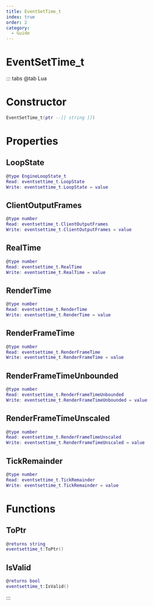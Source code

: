 ```yaml
---
title: EventSetTime_t
index: true
order: 2
category:
  - Guide
---
```


# EventSetTime_t

::: tabs
@tab Lua
# Constructor
```lua
EventSetTime_t(ptr --[[ string ]])
```
# Properties
## LoopState 
```lua
@type EngineLoopState_t
Read: eventsettime_t.LoopState
Write: eventsettime_t.LoopState = value
```
## ClientOutputFrames 
```lua
@type number
Read: eventsettime_t.ClientOutputFrames
Write: eventsettime_t.ClientOutputFrames = value
```
## RealTime 
```lua
@type number
Read: eventsettime_t.RealTime
Write: eventsettime_t.RealTime = value
```
## RenderTime 
```lua
@type number
Read: eventsettime_t.RenderTime
Write: eventsettime_t.RenderTime = value
```
## RenderFrameTime 
```lua
@type number
Read: eventsettime_t.RenderFrameTime
Write: eventsettime_t.RenderFrameTime = value
```
## RenderFrameTimeUnbounded 
```lua
@type number
Read: eventsettime_t.RenderFrameTimeUnbounded
Write: eventsettime_t.RenderFrameTimeUnbounded = value
```
## RenderFrameTimeUnscaled 
```lua
@type number
Read: eventsettime_t.RenderFrameTimeUnscaled
Write: eventsettime_t.RenderFrameTimeUnscaled = value
```
## TickRemainder 
```lua
@type number
Read: eventsettime_t.TickRemainder
Write: eventsettime_t.TickRemainder = value
```
# Functions
## ToPtr
```lua
@returns string
eventsettime_t:ToPtr()
```
## IsValid
```lua
@returns bool
eventsettime_t:IsValid()
```

:::